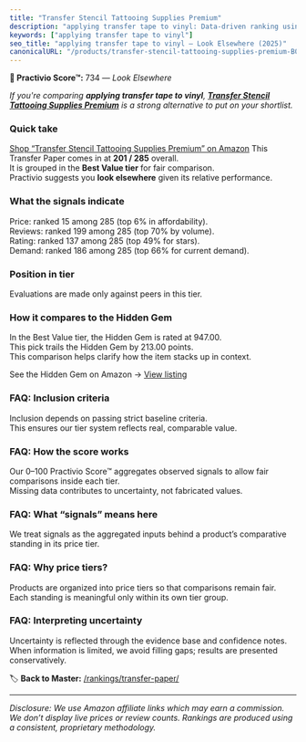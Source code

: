 ```yaml
---
title: "Transfer Stencil Tattooing Supplies Premium"
description: "applying transfer tape to vinyl: Data-driven ranking using the Practivio Score™. Positioned by quality, value, demand, findability, momentum."
keywords: ["applying transfer tape to vinyl"]
seo_title: "applying transfer tape to vinyl — Look Elsewhere (2025)"
canonicalURL: "/products/transfer-stencil-tattooing-supplies-premium-B0BNVK8SW8/"
---
```


**🚫 Practivio Score™:** 734 — _Look Elsewhere_


*If you're comparing **applying transfer tape to vinyl**, **[Transfer Stencil Tattooing Supplies Premium](https://www.amazon.com/dp/B0BNVK8SW8?tag=practivio-20)** is a strong alternative to put on your shortlist.*
### Quick take
[Shop “Transfer Stencil Tattooing Supplies Premium” on Amazon](https://www.amazon.com/dp/B0BNVK8SW8?tag=practivio-20)
This Transfer Paper comes in at **201 / 285** overall.  
It is grouped in the **Best Value tier** for fair comparison.  
Practivio suggests you **look elsewhere** given its relative performance.

### What the signals indicate
Price: ranked 15 among 285 (top 6% in affordability).  
Reviews: ranked 199 among 285 (top 70% by volume).  
Rating: ranked 137 among 285 (top 49% for stars).  
Demand: ranked 186 among 285 (top 66% for current demand).

### Position in tier
Evaluations are made only against peers in this tier.

### How it compares to the Hidden Gem
In the Best Value tier, the Hidden Gem is rated at 947.00.  
This pick trails the Hidden Gem by 213.00 points.  
This comparison helps clarify how the item stacks up in context.  

See the Hidden Gem on Amazon → [View listing](https://www.amazon.com/dp/B0943DQ9CD?tag=practivio-20)

### FAQ: Inclusion criteria
Inclusion depends on passing strict baseline criteria.  
This ensures our tier system reflects real, comparable value.

### FAQ: How the score works
Our 0–100 Practivio Score™ aggregates observed signals to allow fair comparisons inside each tier.  
Missing data contributes to uncertainty, not fabricated values.

### FAQ: What “signals” means here
We treat signals as the aggregated inputs behind a product’s comparative standing in its price tier.

### FAQ: Why price tiers?
Products are organized into price tiers so that comparisons remain fair.  
Each standing is meaningful only within its own tier group.

### FAQ: Interpreting uncertainty
Uncertainty is reflected through the evidence base and confidence notes.  
When information is limited, we avoid filling gaps; results are presented conservatively.


🏷️ **Back to Master:** [/rankings/transfer-paper/](/rankings/transfer-paper/)

---
_Disclosure: We use Amazon affiliate links which may earn a commission. We don’t display live prices or review counts. Rankings are produced using a consistent, proprietary methodology._
